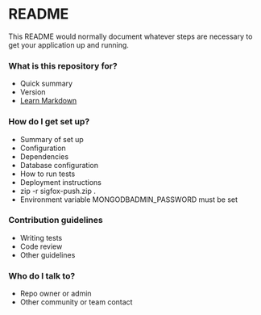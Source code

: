 # README #

This README would normally document whatever steps are necessary to get your application up and running.

### What is this repository for? ###

* Quick summary
* Version
* [Learn Markdown](https://bitbucket.org/tutorials/markdowndemo)

### How do I get set up? ###

* Summary of set up
* Configuration
* Dependencies
* Database configuration
* How to run tests
* Deployment instructions
*  zip -r sigfox-push.zip .
* Environment variable MONGODBADMIN_PASSWORD must be set

### Contribution guidelines ###

* Writing tests
* Code review
* Other guidelines

### Who do I talk to? ###

* Repo owner or admin
* Other community or team contact
